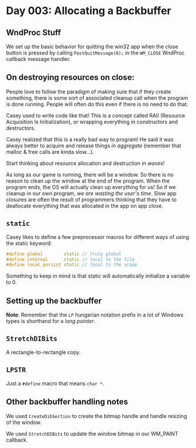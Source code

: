 # Day 003: Allocating a Backbuffer

## WndProc Stuff

We set up the basic behavior for quitting the win32 app when the close button is pressed by calling `PostQuitMessage(0);` in the `WM_CLOSE` WndProc callback message handler.

## On destroying resources on close:

People love to follow the paradigm of making sure that if they create something, there is some sort of associated cleanup call when the program is done running. People will often do this even if there is no need to do that.

Casey used to write code like that! This is a concept called RAII (Resource Acquisition Is Initialization), or wrapping everything in constructors and destructors.

Casey realized that this is a really bad way to program! He said it was always better to acquire and release things *in aggregate* (remember that malloc & free calls are kinda slow...).

Start thinking about resource allocation and destruction in *waves*!

As long as our game is running, there will be a window. So there is no reason to clean up the window at the end of the program. When the program ends, the OS will actually clean up everything for us! So if we cleanup in our own program, *we are wasting the user's time*. Slow app closures are often the result of programmers thinking that they have to deallocate everything that was allocated in the app on app close.

## `static`

Casey likes to define a few preprocessor macros for different ways of using the static keyword:

```c++
#define global        static // truly global
#define internal      static // local to the file
#define local_persist static // local to the scope
```

Something to keep in mind is that static will automatically initialize a variable to 0.

## Setting up the backbuffer

__Note__: Remember that the `LP` hungarian notation prefix in a lot of Windows types is shorthand for a *long pointer*.

## `StretchDIBits`

A rectangle-to-rectangle copy.

## `LPSTR`

Just a `#define` macro that means `char *`.

## Other backbuffer handling notes

We used `CreateDibSection` to create the bitmap handle and handle resizing of the window.

We used `StretchDIBits` to update the window bitmap in our WM_PAINT callback.